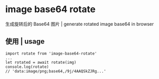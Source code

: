 # image base64 rotate

生成旋转后的 Base64 图片 | generate rotated image base64 in browser

## 使用 | usage

```
import rotate from 'image-base64-rotate'
...
let rotated = await rotate(img)
console.log(rotate)
// 'data:image/png;base64,/9j/4AAQSkZJRg...'
```